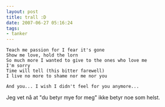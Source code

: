 ```yaml
---
layout: post
title: trall :D
date: 2007-06-27 05:16:24
tags: 
- tanker
---
```

	Teach me passion for I fear it's gone
	Show me love, hold the lorn
	So much more I wanted to give to the ones who love me
	I'm sorry
	Time will tell (this bitter farewell)
	I live no more to shame nor me nor you

	And you... I wish I didn't feel for you anymore...

Jeg vet nå at "du betyr mye for meg" ikke betyr noe som helst.
